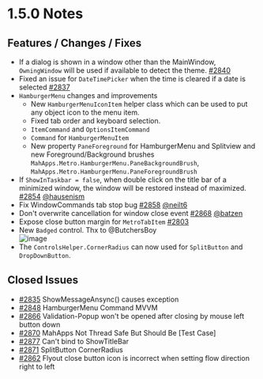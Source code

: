 # 1.5.0 Notes

## Features / Changes / Fixes

- If a dialog is shown in a window other than the MainWindow, `OwningWindow` will be used if available to detect the theme. [#2840](https://github.com/MahApps/MahApps.Metro/pull/2840)
- Fixed an issue for `DateTimePicker` when the time is cleared if a date is selected [#2837](https://github.com/MahApps/MahApps.Metro/pull/2837)
- `HamburgerMenu` changes and improvements
    + New `HamburgerMenuIconItem` helper class which can be used to put any object icon to the menu item.
    + Fixed tab order and keyboard selection.
    + `ItemCommand` and `OptionsItemCommand`
    + `Command` for `HamburgerMenuItem`
    + New property `PaneForeground` for HamburgerMenu and Splitview and new Foreground/Background brushes `MahApps.Metro.HamburgerMenu.PaneBackgroundBrush`, `MahApps.Metro.HamburgerMenu.PaneForegroundBrush`
- If `ShowInTaskbar = false`, when double click on the title bar of a minimized window, the window will be restored instead of maximized. [#2854](https://github.com/MahApps/MahApps.Metro/pull/2854) [@hausenism](https://github.com/hausenism)
- Fix WindowCommands tab stop bug [#2858](https://github.com/MahApps/MahApps.Metro/pull/2858) [@neilt6](https://github.com/neilt6)
- Don't overwrite cancellation for window close event [#2868](https://github.com/MahApps/MahApps.Metro/pull/2868) [@batzen](https://github.com/batzen)
- Expose close button margin for `MetroTabItem` [#2803](https://github.com/MahApps/MahApps.Metro/pull/2803)
- New `Badged` control. Thx to @ButchersBoy  
![image](https://cloud.githubusercontent.com/assets/658431/23340345/d7dc4c86-fc34-11e6-838b-1ebee9381c7d.png)
- The `ControlsHelper.CornerRadius` can now used for `SplitButton` and `DropDownButton`.


## Closed Issues

- [#2835](https://github.com/MahApps/MahApps.Metro/issues/2835) ShowMessageAnsync() causes exception
- [#2848](https://github.com/MahApps/MahApps.Metro/issues/2848) HamburgerMenu Command MVVM
- [#2866](https://github.com/MahApps/MahApps.Metro/issues/2866) Validation-Popup won't be opened after closing by mouse left button down
- [#2870](https://github.com/MahApps/MahApps.Metro/issues/2870) MahApps Not Thread Safe But Should Be [Test Case]
- [#2877](https://github.com/MahApps/MahApps.Metro/issues/2877) Can't bind to ShowTitleBar
- [#2871](https://github.com/MahApps/MahApps.Metro/issues/2871) SplitButton CornerRadius
- [#2862](https://github.com/MahApps/MahApps.Metro/issues/2862) Flyout close button icon is incorrect when setting flow direction right to left
